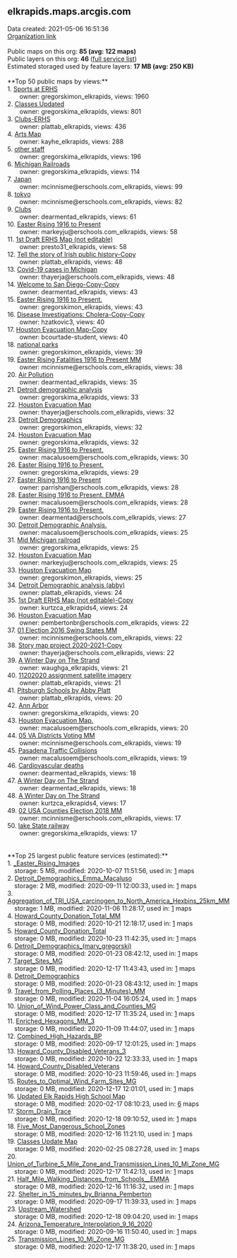 <h2>elkrapids.maps.arcgis.com</h2> Data created: 2021-05-06 16:51:36 <br /><a target='new' href='https://elkrapids.maps.arcgis.com'>Organization link</a><br /><br />Public maps on this org: <b>85 (avg: 122 maps)</b><br />Public layers on this org: <b>46 </b>(<a target='new' href='https://services.arcgis.com/i2LxjDlxbH3xC3X3/ArcGIS/rest/services'>full service list</a>)<br />Estimated storaged used by feature layers: <b>17 MB (avg: 250 KB)</b><br /><br />**Top 50 public maps by views:**<br />  1. <a target='new' href='https://www.arcgis.com/home/item.html?id=d7121ff3856a4ba098c65a1bc9421dbb'>Sports at ERHS</a> <br />  &nbsp;&nbsp;&nbsp;&nbsp; &nbsp;&nbsp;owner: gregorskimon_elkrapids, views: 1960<br />  2. <a target='new' href='https://www.arcgis.com/home/item.html?id=c5bb2d4999274a34a36c93e6a31fc3c4'>Classes Updated</a> <br />  &nbsp;&nbsp;&nbsp;&nbsp; &nbsp;&nbsp;owner: gregorskima_elkrapids, views: 801<br />  3. <a target='new' href='https://www.arcgis.com/home/item.html?id=7a1d5c960da745ef9f1049202cfc211a'>Clubs-ERHS</a> <br />  &nbsp;&nbsp;&nbsp;&nbsp; &nbsp;&nbsp;owner: plattab_elkrapids, views: 436<br />  4. <a target='new' href='https://www.arcgis.com/home/item.html?id=c64f61ae373b482fb9adb440f9b8ef0f'>Arts Map</a> <br />  &nbsp;&nbsp;&nbsp;&nbsp; &nbsp;&nbsp;owner: kayhe_elkrapids, views: 288<br />  5. <a target='new' href='https://www.arcgis.com/home/item.html?id=35b825f677ae4baca4cc96cc05ebbcff'>other staff</a> <br />  &nbsp;&nbsp;&nbsp;&nbsp; &nbsp;&nbsp;owner: gregorskima_elkrapids, views: 196<br />  6. <a target='new' href='https://www.arcgis.com/home/item.html?id=a12afb579a744edd9d32ed0215f57bfc'>Michigan Railroads</a> <br />  &nbsp;&nbsp;&nbsp;&nbsp; &nbsp;&nbsp;owner: gregorskima_elkrapids, views: 114<br />  7. <a target='new' href='https://www.arcgis.com/home/item.html?id=2efbe3f9393e47188ce2a4c127e2549c'>Japan</a> <br />  &nbsp;&nbsp;&nbsp;&nbsp; &nbsp;&nbsp;owner: mcinnisme@erschools.com_elkrapids, views: 99<br />  8. <a target='new' href='https://www.arcgis.com/home/item.html?id=c2441133a4ee4916b3c0686cb29fb038'>tokyo</a> <br />  &nbsp;&nbsp;&nbsp;&nbsp; &nbsp;&nbsp;owner: mcinnisme@erschools.com_elkrapids, views: 82<br />  9. <a target='new' href='https://www.arcgis.com/home/item.html?id=ab40a3183b144fb7aa4504b28d1aff87'>Clubs</a> <br />  &nbsp;&nbsp;&nbsp;&nbsp; &nbsp;&nbsp;owner: dearmentad_elkrapids, views: 61<br />  10. <a target='new' href='https://www.arcgis.com/home/item.html?id=5488bde23b1f43f2b0e6dd6db8223fac'>Easter Rising 1916 to Present</a> <br />  &nbsp;&nbsp;&nbsp;&nbsp; &nbsp;&nbsp;owner: markeyju@erschools.com_elkrapids, views: 58<br />  11. <a target='new' href='https://www.arcgis.com/home/item.html?id=e29c5d39940f469baf45548df738a4ca'>1st Draft ERHS Map (not editable)</a> <br />  &nbsp;&nbsp;&nbsp;&nbsp; &nbsp;&nbsp;owner: presto31_elkrapids, views: 58<br />  12. <a target='new' href='https://www.arcgis.com/home/item.html?id=8078db2ae1f745cc9401544339a5f288'>Tell the story of Irish public history-Copy</a> <br />  &nbsp;&nbsp;&nbsp;&nbsp; &nbsp;&nbsp;owner: plattab_elkrapids, views: 48<br />  13. <a target='new' href='https://www.arcgis.com/home/item.html?id=6d61bf324a4f4b11bbdccc38dbcb53d0'>Covid-19 cases in Michigan</a> <br />  &nbsp;&nbsp;&nbsp;&nbsp; &nbsp;&nbsp;owner: thayerja@erschools.com_elkrapids, views: 48<br />  14. <a target='new' href='https://www.arcgis.com/home/item.html?id=b12a130a37494ac098e1b957390b476b'>Welcome to San Diego-Copy-Copy</a> <br />  &nbsp;&nbsp;&nbsp;&nbsp; &nbsp;&nbsp;owner: dearmentad_elkrapids, views: 43<br />  15. <a target='new' href='https://www.arcgis.com/home/item.html?id=adaa823f040c4740a0d6592cf293a322'>Easter Rising 1916 to Present.</a> <br />  &nbsp;&nbsp;&nbsp;&nbsp; &nbsp;&nbsp;owner: gregorskimon_elkrapids, views: 43<br />  16. <a target='new' href='https://www.arcgis.com/home/item.html?id=f797c391b27d4a08b97d453a26a03a7b'>Disease Investigations: Cholera-Copy-Copy</a> <br />  &nbsp;&nbsp;&nbsp;&nbsp; &nbsp;&nbsp;owner: hzatkovic3, views: 40<br />  17. <a target='new' href='https://www.arcgis.com/home/item.html?id=9d1d0857f0bc4790b9921cb719f8563c'>Houston Evacuation Map-Copy</a> <br />  &nbsp;&nbsp;&nbsp;&nbsp; &nbsp;&nbsp;owner: bcourtade-student, views: 40<br />  18. <a target='new' href='https://www.arcgis.com/home/item.html?id=86d96be8243c431997e41c2539c5fbfc'>national parks</a> <br />  &nbsp;&nbsp;&nbsp;&nbsp; &nbsp;&nbsp;owner: gregorskimon_elkrapids, views: 39<br />  19. <a target='new' href='https://www.arcgis.com/home/item.html?id=63b1c5667b4041c5a05d073172ee1921'>Easter Rising Fatalities 1916 to Present MM</a> <br />  &nbsp;&nbsp;&nbsp;&nbsp; &nbsp;&nbsp;owner: mcinnisme@erschools.com_elkrapids, views: 38<br />  20. <a target='new' href='https://www.arcgis.com/home/item.html?id=6a07d1acdfca4cddb74fa8df990b4ba6'>Air Pollution</a> <br />  &nbsp;&nbsp;&nbsp;&nbsp; &nbsp;&nbsp;owner: dearmentad_elkrapids, views: 35<br />  21. <a target='new' href='https://www.arcgis.com/home/item.html?id=65768d7189544d2183b06609613cf977'>Detroit demographic analysis</a> <br />  &nbsp;&nbsp;&nbsp;&nbsp; &nbsp;&nbsp;owner: gregorskima_elkrapids, views: 33<br />  22. <a target='new' href='https://www.arcgis.com/home/item.html?id=d5d97d1d7c064a19adfc38013124d27c'>Houston Evacuation Map</a> <br />  &nbsp;&nbsp;&nbsp;&nbsp; &nbsp;&nbsp;owner: thayerja@erschools.com_elkrapids, views: 32<br />  23. <a target='new' href='https://www.arcgis.com/home/item.html?id=2388b75ff2f84fddb219affb9e213634'>Detroit Demographics</a> <br />  &nbsp;&nbsp;&nbsp;&nbsp; &nbsp;&nbsp;owner: gregorskimon_elkrapids, views: 32<br />  24. <a target='new' href='https://www.arcgis.com/home/item.html?id=9c6b1278f04941f49f6f07d5bd508247'>Houston Evacuation Map</a> <br />  &nbsp;&nbsp;&nbsp;&nbsp; &nbsp;&nbsp;owner: gregorskima_elkrapids, views: 32<br />  25. <a target='new' href='https://www.arcgis.com/home/item.html?id=d970c514c2194472981b51a479d89b24'>Easter Rising 1916 to Present.</a> <br />  &nbsp;&nbsp;&nbsp;&nbsp; &nbsp;&nbsp;owner: macalusoem@erschools.com_elkrapids, views: 30<br />  26. <a target='new' href='https://www.arcgis.com/home/item.html?id=26fd3542cdba4ffaada3e523ceb503b1'>Easter Rising 1916 to Present.</a> <br />  &nbsp;&nbsp;&nbsp;&nbsp; &nbsp;&nbsp;owner: gregorskima_elkrapids, views: 29<br />  27. <a target='new' href='https://www.arcgis.com/home/item.html?id=69ea7240e8b04df7b634ab72bba1648b'>Easter Rising 1916 to Present</a> <br />  &nbsp;&nbsp;&nbsp;&nbsp; &nbsp;&nbsp;owner: parrishan@erschools.com_elkrapids, views: 28<br />  28. <a target='new' href='https://www.arcgis.com/home/item.html?id=39814e3bc3854ad782e22e9cad288877'>Easter Rising 1916 to Present. EMMA</a> <br />  &nbsp;&nbsp;&nbsp;&nbsp; &nbsp;&nbsp;owner: macalusoem@erschools.com_elkrapids, views: 28<br />  29. <a target='new' href='https://www.arcgis.com/home/item.html?id=e382ea537b484481a144dd5fe604cacc'>Easter Rising 1916 to Present.</a> <br />  &nbsp;&nbsp;&nbsp;&nbsp; &nbsp;&nbsp;owner: dearmentad@erschools.com_elkrapids, views: 27<br />  30. <a target='new' href='https://www.arcgis.com/home/item.html?id=613d7ffc1e3d4ce5a1ed07d075a6ac87'>Detroit Demographic Analysis.</a> <br />  &nbsp;&nbsp;&nbsp;&nbsp; &nbsp;&nbsp;owner: macalusoem@erschools.com_elkrapids, views: 25<br />  31. <a target='new' href='https://www.arcgis.com/home/item.html?id=8b22092a329a4812b6c13bd46fcef978'>Mid Michigan railroad</a> <br />  &nbsp;&nbsp;&nbsp;&nbsp; &nbsp;&nbsp;owner: gregorskima_elkrapids, views: 25<br />  32. <a target='new' href='https://www.arcgis.com/home/item.html?id=be24d6cb10944353a6f7481327918884'>Houston Evacuation Map</a> <br />  &nbsp;&nbsp;&nbsp;&nbsp; &nbsp;&nbsp;owner: markeyju@erschools.com_elkrapids, views: 25<br />  33. <a target='new' href='https://www.arcgis.com/home/item.html?id=3a8ad8912a5f40eea252edbd69293300'>Houston Evacuation Map</a> <br />  &nbsp;&nbsp;&nbsp;&nbsp; &nbsp;&nbsp;owner: gregorskimon_elkrapids, views: 25<br />  34. <a target='new' href='https://www.arcgis.com/home/item.html?id=f0dd38115fbd457eb5039a18eb6657be'>Detroit Demographic analysis (abby)</a> <br />  &nbsp;&nbsp;&nbsp;&nbsp; &nbsp;&nbsp;owner: plattab_elkrapids, views: 24<br />  35. <a target='new' href='https://www.arcgis.com/home/item.html?id=5b378ebbfa404e81ad7db323be02ff5f'>1st Draft ERHS Map (not editable)-Copy</a> <br />  &nbsp;&nbsp;&nbsp;&nbsp; &nbsp;&nbsp;owner: kurtzca_elkrapids4, views: 24<br />  36. <a target='new' href='https://www.arcgis.com/home/item.html?id=d9550f11fb214298a3ae9022aa92b6aa'>Houston Evacuation Map</a> <br />  &nbsp;&nbsp;&nbsp;&nbsp; &nbsp;&nbsp;owner: pembertonbr@erschools.com_elkrapids, views: 22<br />  37. <a target='new' href='https://www.arcgis.com/home/item.html?id=6b30a45d3df94edaba66f98dca90eed4'>01 Election 2016 Swing States MM</a> <br />  &nbsp;&nbsp;&nbsp;&nbsp; &nbsp;&nbsp;owner: mcinnisme@erschools.com_elkrapids, views: 22<br />  38. <a target='new' href='https://www.arcgis.com/home/item.html?id=4dfa4ee9537741fdaba1f2781085b2cc'>Story map project 2020-2021-Copy</a> <br />  &nbsp;&nbsp;&nbsp;&nbsp; &nbsp;&nbsp;owner: thayerja@erschools.com_elkrapids, views: 22<br />  39. <a target='new' href='https://www.arcgis.com/home/item.html?id=abea4a9b647b45a2b42b7b2ece56fe76'>A Winter Day on The Strand</a> <br />  &nbsp;&nbsp;&nbsp;&nbsp; &nbsp;&nbsp;owner: waughga_elkrapids, views: 21<br />  40. <a target='new' href='https://www.arcgis.com/home/item.html?id=91c041bacca94904ad738c43f0647c21'>11202020 assignment satellite imagery</a> <br />  &nbsp;&nbsp;&nbsp;&nbsp; &nbsp;&nbsp;owner: plattab_elkrapids, views: 21<br />  41. <a target='new' href='https://www.arcgis.com/home/item.html?id=693d8fcec5894042a25ddfc7a9534597'>Pitsburgh Schools by Abby Platt</a> <br />  &nbsp;&nbsp;&nbsp;&nbsp; &nbsp;&nbsp;owner: plattab_elkrapids, views: 20<br />  42. <a target='new' href='https://www.arcgis.com/home/item.html?id=195e867350f546dfa7e48e1ca6556e9b'>Ann Arbor</a> <br />  &nbsp;&nbsp;&nbsp;&nbsp; &nbsp;&nbsp;owner: gregorskima_elkrapids, views: 20<br />  43. <a target='new' href='https://www.arcgis.com/home/item.html?id=f30ce7aaf4b9429fa1ecc1cdd26f8a6d'>Houston Evacuation Map.</a> <br />  &nbsp;&nbsp;&nbsp;&nbsp; &nbsp;&nbsp;owner: macalusoem@erschools.com_elkrapids, views: 20<br />  44. <a target='new' href='https://www.arcgis.com/home/item.html?id=f3d5860a921a4841baeda82ff25a52e5'>05 VA Districts Voting MM</a> <br />  &nbsp;&nbsp;&nbsp;&nbsp; &nbsp;&nbsp;owner: mcinnisme@erschools.com_elkrapids, views: 19<br />  45. <a target='new' href='https://www.arcgis.com/home/item.html?id=0a2ebb20684e47ecb6a32759762c1453'>Pasadena Traffic Collisions</a> <br />  &nbsp;&nbsp;&nbsp;&nbsp; &nbsp;&nbsp;owner: macalusoem@erschools.com_elkrapids, views: 19<br />  46. <a target='new' href='https://www.arcgis.com/home/item.html?id=6524bd2929624d7c872ec470035a6b56'>Cardiovascular deaths</a> <br />  &nbsp;&nbsp;&nbsp;&nbsp; &nbsp;&nbsp;owner: dearmentad_elkrapids, views: 18<br />  47. <a target='new' href='https://www.arcgis.com/home/item.html?id=ec29d98c4d99478dbf100488c3805a4d'>A Winter Day on The Strand</a> <br />  &nbsp;&nbsp;&nbsp;&nbsp; &nbsp;&nbsp;owner: dearmentad_elkrapids, views: 18<br />  48. <a target='new' href='https://www.arcgis.com/home/item.html?id=a3c884b0b003452f9f8755dc02529137'>A Winter Day on The Strand</a> <br />  &nbsp;&nbsp;&nbsp;&nbsp; &nbsp;&nbsp;owner: kurtzca_elkrapids4, views: 17<br />  49. <a target='new' href='https://www.arcgis.com/home/item.html?id=e6ab171b20d74b62969bf55914f0614e'>02 USA Counties Election 2018 MM</a> <br />  &nbsp;&nbsp;&nbsp;&nbsp; &nbsp;&nbsp;owner: mcinnisme@erschools.com_elkrapids, views: 17<br />  50. <a target='new' href='https://www.arcgis.com/home/item.html?id=a8a52ecb9b8e40f49065a066be428d85'>lake State railway</a> <br />  &nbsp;&nbsp;&nbsp;&nbsp; &nbsp;&nbsp;owner: gregorskima_elkrapids, views: 17<br /><br /><br />**Top 25 largest public feature services (estimated):**<br /> 1. <a target='new' href='https://www.arcgis.com/home/item.html?id=156c7bef624546faba179b71c202777d'>_Easter_Rising_Images</a><br /> &nbsp;&nbsp;&nbsp;&nbsp;storage: 5 MB, modified: 2020-10-07 11:51:56,  used in: <a target='new' href='https://ed-ind-tb.s3-us-west-1.amazonaws.com/ADI/156c7bef624546faba179b71c202777d.html'> 1</a> maps<br /> 2. <a target='new' href='https://www.arcgis.com/home/item.html?id=199878ac866746c0b819def919cc2261'>Detroit_Demographics_Emma_Macaluso</a><br /> &nbsp;&nbsp;&nbsp;&nbsp;storage: 2 MB, modified: 2020-09-11 12:00:33,  used in: <a target='new' href='https://ed-ind-tb.s3-us-west-1.amazonaws.com/ADI/199878ac866746c0b819def919cc2261.html'> 1</a> maps<br /> 3. <a target='new' href='https://www.arcgis.com/home/item.html?id=1f6d4f83f8ab4b22b13cd625e9bda7a6'>Aggregation_of_TRI_USA_carcinogen_to_North_America_Hexbins_25km_MM</a><br /> &nbsp;&nbsp;&nbsp;&nbsp;storage: 1 MB, modified: 2020-11-06 11:28:17,  used in: <a target='new' href='https://ed-ind-tb.s3-us-west-1.amazonaws.com/ADI/1f6d4f83f8ab4b22b13cd625e9bda7a6.html'> 1</a> maps<br /> 4. <a target='new' href='https://www.arcgis.com/home/item.html?id=aed7121275924ec6847d427cebdb23ac'>Howard_County_Donation_Total_MM</a><br /> &nbsp;&nbsp;&nbsp;&nbsp;storage: 0 MB, modified: 2020-10-21 12:18:17,  used in: <a target='new' href='https://ed-ind-tb.s3-us-west-1.amazonaws.com/ADI/aed7121275924ec6847d427cebdb23ac.html'> 1</a> maps<br /> 5. <a target='new' href='https://www.arcgis.com/home/item.html?id=c578c942b694482bb21cf908d9aaf0a0'>Howard_County_Donation_Total</a><br /> &nbsp;&nbsp;&nbsp;&nbsp;storage: 0 MB, modified: 2020-10-23 11:42:35,  used in: <a target='new' href='https://ed-ind-tb.s3-us-west-1.amazonaws.com/ADI/c578c942b694482bb21cf908d9aaf0a0.html'> 1</a> maps<br /> 6. <a target='new' href='https://www.arcgis.com/home/item.html?id=96257940222548668c5789d4b2da0c9e'>Detroit_Demographics_(mary_gregorski)</a><br /> &nbsp;&nbsp;&nbsp;&nbsp;storage: 0 MB, modified: 2020-01-23 08:42:12,  used in: <a target='new' href='https://ed-ind-tb.s3-us-west-1.amazonaws.com/ADI/96257940222548668c5789d4b2da0c9e.html'> 1</a> maps<br /> 7. <a target='new' href='https://www.arcgis.com/home/item.html?id=cce7c26b39a143fdb7f4f98582ada466'>Target_Sites_MG</a><br /> &nbsp;&nbsp;&nbsp;&nbsp;storage: 0 MB, modified: 2020-12-17 11:43:43,  used in: <a target='new' href='https://ed-ind-tb.s3-us-west-1.amazonaws.com/ADI/cce7c26b39a143fdb7f4f98582ada466.html'> 1</a> maps<br /> 8. <a target='new' href='https://www.arcgis.com/home/item.html?id=0d517872dc4d44a39112b653fdcdc388'>Detroit_Demographics</a><br /> &nbsp;&nbsp;&nbsp;&nbsp;storage: 0 MB, modified: 2020-01-23 08:43:12,  used in: <a target='new' href='https://ed-ind-tb.s3-us-west-1.amazonaws.com/ADI/0d517872dc4d44a39112b653fdcdc388.html'> 1</a> maps<br /> 9. <a target='new' href='https://www.arcgis.com/home/item.html?id=b50092e6ff854f5299853a7648ff04f5'>Travel_from_Polling_Places_(3_Minutes)_MM</a><br /> &nbsp;&nbsp;&nbsp;&nbsp;storage: 0 MB, modified: 2020-11-04 16:05:24,  used in: <a target='new' href='https://ed-ind-tb.s3-us-west-1.amazonaws.com/ADI/b50092e6ff854f5299853a7648ff04f5.html'> 1</a> maps<br /> 10. <a target='new' href='https://www.arcgis.com/home/item.html?id=1af8d25e0db0444cb94ffcc1943585b4'>Union_of_Wind_Power_Class_and_Counties_MG</a><br /> &nbsp;&nbsp;&nbsp;&nbsp;storage: 0 MB, modified: 2020-12-17 11:35:24,  used in: <a target='new' href='https://ed-ind-tb.s3-us-west-1.amazonaws.com/ADI/1af8d25e0db0444cb94ffcc1943585b4.html'> 1</a> maps<br /> 11. <a target='new' href='https://www.arcgis.com/home/item.html?id=ab542966a23a40c299fec50256f270fb'>Enriched_Hexagons_MM_3</a><br /> &nbsp;&nbsp;&nbsp;&nbsp;storage: 0 MB, modified: 2020-11-09 11:44:07,  used in: <a target='new' href='https://ed-ind-tb.s3-us-west-1.amazonaws.com/ADI/ab542966a23a40c299fec50256f270fb.html'> 1</a> maps<br /> 12. <a target='new' href='https://www.arcgis.com/home/item.html?id=39af8c81b899419c92ddf1fa8a44de39'>Combined_High_Hazards_BP</a><br /> &nbsp;&nbsp;&nbsp;&nbsp;storage: 0 MB, modified: 2020-09-17 12:01:25,  used in: <a target='new' href='https://ed-ind-tb.s3-us-west-1.amazonaws.com/ADI/39af8c81b899419c92ddf1fa8a44de39.html'> 1</a> maps<br /> 13. <a target='new' href='https://www.arcgis.com/home/item.html?id=c3b8b4a605384d8ebe30a9f6cfcb71ec'>Howard_County_Disabled_Veterans_3</a><br /> &nbsp;&nbsp;&nbsp;&nbsp;storage: 0 MB, modified: 2020-10-22 12:33:33,  used in: <a target='new' href='https://ed-ind-tb.s3-us-west-1.amazonaws.com/ADI/c3b8b4a605384d8ebe30a9f6cfcb71ec.html'> 1</a> maps<br /> 14. <a target='new' href='https://www.arcgis.com/home/item.html?id=45199e710dae410098831ee2d9d83d9c'>Howard_County_Disabled_Veterans</a><br /> &nbsp;&nbsp;&nbsp;&nbsp;storage: 0 MB, modified: 2020-10-23 11:59:46,  used in: <a target='new' href='https://ed-ind-tb.s3-us-west-1.amazonaws.com/ADI/45199e710dae410098831ee2d9d83d9c.html'> 1</a> maps<br /> 15. <a target='new' href='https://www.arcgis.com/home/item.html?id=65503cf7433544b1b8857d149279b4c3'>Routes_to_Optimal_Wind_Farm_Sites_MG</a><br /> &nbsp;&nbsp;&nbsp;&nbsp;storage: 0 MB, modified: 2020-12-17 12:01:01,  used in: <a target='new' href='https://ed-ind-tb.s3-us-west-1.amazonaws.com/ADI/65503cf7433544b1b8857d149279b4c3.html'> 1</a> maps<br /> 16. <a target='new' href='https://www.arcgis.com/home/item.html?id=498e5f4951b8426b92233216cf182eab'>Updated Elk Rapids High School Map</a><br /> &nbsp;&nbsp;&nbsp;&nbsp;storage: 0 MB, modified: 2020-02-17 08:10:23,  used in: <a target='new' href='https://ed-ind-tb.s3-us-west-1.amazonaws.com/ADI/498e5f4951b8426b92233216cf182eab.html'> 6</a> maps<br /> 17. <a target='new' href='https://www.arcgis.com/home/item.html?id=9279d976b60c48209d7c24d21c86769f'>Storm_Drain_Trace</a><br /> &nbsp;&nbsp;&nbsp;&nbsp;storage: 0 MB, modified: 2020-12-18 09:10:52,  used in: <a target='new' href='https://ed-ind-tb.s3-us-west-1.amazonaws.com/ADI/9279d976b60c48209d7c24d21c86769f.html'> 1</a> maps<br /> 18. <a target='new' href='https://www.arcgis.com/home/item.html?id=cd7232b3bc9e43b48aa621e1e8808799'>Five_Most_Dangerous_School_Zones</a><br /> &nbsp;&nbsp;&nbsp;&nbsp;storage: 0 MB, modified: 2020-12-16 11:21:10,  used in: <a target='new' href='https://ed-ind-tb.s3-us-west-1.amazonaws.com/ADI/cd7232b3bc9e43b48aa621e1e8808799.html'> 1</a> maps<br /> 19. <a target='new' href='https://www.arcgis.com/home/item.html?id=02e56930ce7546a2a5c0a3978ec87029'>Classes Update Map</a><br /> &nbsp;&nbsp;&nbsp;&nbsp;storage: 0 MB, modified: 2020-02-25 08:27:28,  used in: <a target='new' href='https://ed-ind-tb.s3-us-west-1.amazonaws.com/ADI/02e56930ce7546a2a5c0a3978ec87029.html'> 1</a> maps<br /> 20. <a target='new' href='https://www.arcgis.com/home/item.html?id=5e7e4ab8b4cd4ea28c928c83d10a9f83'>Union_of_Turbine_5_Mile_Zone_and_Transmission_Lines_10_Mi_Zone_MG</a><br /> &nbsp;&nbsp;&nbsp;&nbsp;storage: 0 MB, modified: 2020-12-17 11:42:13,  used in: <a target='new' href='https://ed-ind-tb.s3-us-west-1.amazonaws.com/ADI/5e7e4ab8b4cd4ea28c928c83d10a9f83.html'> 1</a> maps<br /> 21. <a target='new' href='https://www.arcgis.com/home/item.html?id=2404a6f3a6904771b8c49cd540294885'>Half_Mile_Walking_Distances_from_Schools__EMMA</a><br /> &nbsp;&nbsp;&nbsp;&nbsp;storage: 0 MB, modified: 2020-12-16 11:16:32,  used in: <a target='new' href='https://ed-ind-tb.s3-us-west-1.amazonaws.com/ADI/2404a6f3a6904771b8c49cd540294885.html'> 1</a> maps<br /> 22. <a target='new' href='https://www.arcgis.com/home/item.html?id=e04c57f8c27d44a1973b6f8917184fb4'>Shelter_in_15_minutes_by_Brianna_Pemberton</a><br /> &nbsp;&nbsp;&nbsp;&nbsp;storage: 0 MB, modified: 2020-09-17 11:39:33,  used in: <a target='new' href='https://ed-ind-tb.s3-us-west-1.amazonaws.com/ADI/e04c57f8c27d44a1973b6f8917184fb4.html'> 1</a> maps<br /> 23. <a target='new' href='https://www.arcgis.com/home/item.html?id=b9ea4c6685054ccc8cd6014ddbb94c4f'>Upstream_Watershed</a><br /> &nbsp;&nbsp;&nbsp;&nbsp;storage: 0 MB, modified: 2020-12-18 09:04:20,  used in: <a target='new' href='https://ed-ind-tb.s3-us-west-1.amazonaws.com/ADI/b9ea4c6685054ccc8cd6014ddbb94c4f.html'> 1</a> maps<br /> 24. <a target='new' href='https://www.arcgis.com/home/item.html?id=7d3134045e5c45479a1eb9ef52a755f5'>Arizona_Temperature_Interpolation_9_16_2020</a><br /> &nbsp;&nbsp;&nbsp;&nbsp;storage: 0 MB, modified: 2020-09-16 11:50:40,  used in: <a target='new' href='https://ed-ind-tb.s3-us-west-1.amazonaws.com/ADI/7d3134045e5c45479a1eb9ef52a755f5.html'> 1</a> maps<br /> 25. <a target='new' href='https://www.arcgis.com/home/item.html?id=457ab682af4742bca3470596dfb139c4'>Transmission_Lines_10_Mi_Zone_MG</a><br /> &nbsp;&nbsp;&nbsp;&nbsp;storage: 0 MB, modified: 2020-12-17 11:38:20,  used in: <a target='new' href='https://ed-ind-tb.s3-us-west-1.amazonaws.com/ADI/457ab682af4742bca3470596dfb139c4.html'> 1</a> maps<br />